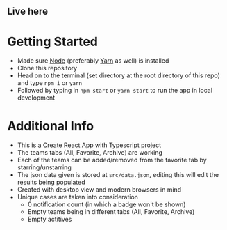 ## Live here

# Getting Started

* Made sure [Node](https://nodejs.org/en/download/) (preferably [Yarn](https://yarnpkg.com/getting-started/install) as well) is installed 
* Clone this repository
* Head on to the terminal (set directory at the root directory of this repo) and type ```npm i``` or ```yarn```
* Followed by typing in ```npm start``` or ```yarn start``` to run the app in local development

# Additional Info

* This is a Create React App with Typescript project
* The teams tabs (All, Favorite, Archive) are working
* Each of the teams can be added/removed from the favorite tab by starring/unstarring
* The json data given is stored at ```src/data.json```, editing this will edit the results being populated
* Created with desktop view and modern browsers in mind
* Unique cases are taken into consideration
    * 0 notification count (in which a badge won't be shown) 
    * Empty teams being in different tabs (All, Favorite, Archive)
    * Empty actitives 


